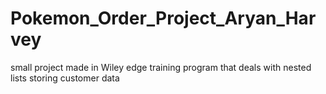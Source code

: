 # Pokemon_Order_Project_Aryan_Harvey
small project made in Wiley edge training program that deals with nested lists storing customer data
